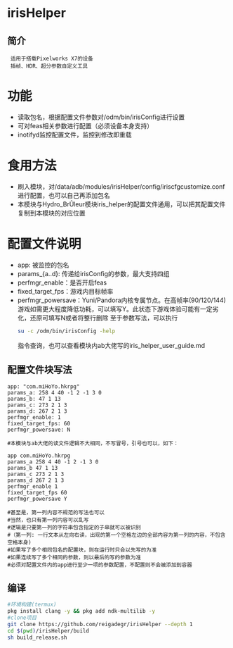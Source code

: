 # irisHelper
## **简介**
     适用于搭载Pixelworks X7的设备 
     插帧、HDR、超分参数自定义工具

# 功能
* 读取包名，根据配置文件参数对/odm/bin/irisConfig进行设置
* 可对feas相关参数进行配置（必须设备本身支持）
* inotifyd监控配置文件，监控到修改即重载

# 食用方法
* 刷入模块，对/data/adb/modules/irisHelper/config/iriscfgcustomize.conf进行配置，也可以自己再添加包名
* 本模块与Hydro_BrÛleur模块iris_helper的配置文件通用，可以把其配置文件复制到本模块的对应位置

# 配置文件说明
* app: 被监控的包名
* params_{a..d}: 传递给irisConfig的参数，最大支持四组
* perfmgr_enable：是否开启feas
* fixed_target_fps：游戏内目标帧率
* perfmgr_powersave：Yuni/Pandora内核专属节点。在高帧率(90/120/144)游戏如需更大程度降低功耗，可以填写Y。此状态下游戏体验可能有一定劣化，还原可填写N或者将整行删除
    至于参数写法，可以执行
    ```bash
    su -c /odm/bin/irisConfig -help
    ```
    指令查询，也可以查看模块内ab大佬写的iris_helper_user_guide.md

## 配置文件块写法
    app: "com.miHoYo.hkrpg"
    params_a: 258 4 40 -1 2 -1 3 0
    params_b: 47 1 13
    params_c: 273 2 1 3
    params_d: 267 2 1 3
    perfmgr_enable: 1
    fixed_target_fps: 60
    perfmgr_powersave: N
    
    #本模块与ab大佬的读文件逻辑不大相同，不写冒号，引号也可以，如下：
    
    app com.miHoYo.hkrpg
    params_a 258 4 40 -1 2 -1 3 0
    params_b 47 1 13
    params_c 273 2 1 3
    params_d 267 2 1 3
    perfmgr_enable 1
    fixed_target_fps 60
    perfmgr_powersave Y
    
    #甚至是，第一列内容不规范的写法也可以
    #当然，也只有第一列内容可以乱写
    #逻辑是只要第一列的字符串包含指定的子串就可以被识别
    #（第一列: 一行文本从左向右读，出现的第一个空格左边的全部内容为第一列的内容，不包含空格本身)
    #如果写了多个相同包名的配置块，则在运行时只会以先写的为准
    #如果连续写了多个相同的参数，则以最后的写的参数为准
    #必须对配置文件内的app进行至少一项的参数配置，不配置则不会被添加到容器

## 编译
```bash
#环境构建(termux)
pkg install clang -y && pkg add ndk-multilib -y
#clone项目
git clone https://github.com/reigadegr/irisHelper --depth 1
cd $(pwd)/irisHelper/build
sh build_release.sh
```
